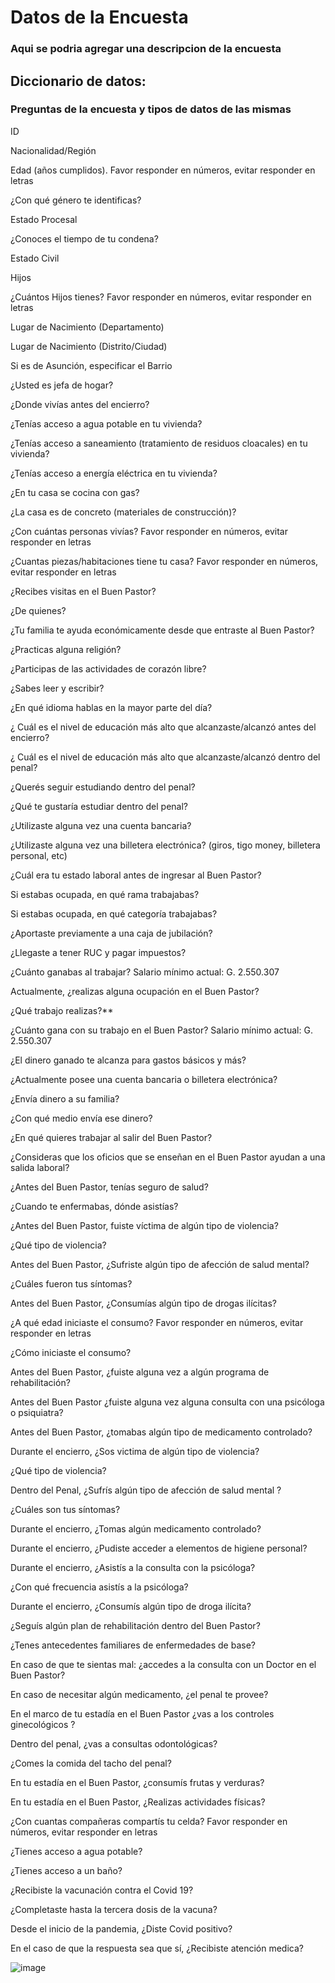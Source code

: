 # Datos de la Encuesta
### Aqui se podria agregar una descripcion de la encuesta



## Diccionario de datos:
### Preguntas de la encuesta y tipos de datos de las mismas 

ID

Nacionalidad/Región

Edad (años cumplidos). Favor responder en números, evitar responder en letras

¿Con qué género te identificas?

Estado Procesal

¿Conoces el tiempo de tu condena?

Estado Civil

Hijos

¿Cuántos Hijos tienes? Favor responder en números, evitar responder en letras

Lugar de Nacimiento (Departamento)

Lugar de Nacimiento (Distrito/Ciudad)

Si es de Asunción, especificar el Barrio

¿Usted es jefa de hogar?

¿Donde vivías antes del encierro?

¿Tenías acceso a agua potable en tu vivienda?

¿Tenías acceso a saneamiento (tratamiento de residuos cloacales) en tu vivienda?

¿Tenías acceso a energía eléctrica en tu vivienda?

¿En tu casa se cocina con gas?

¿La casa es de concreto (materiales de construcción)?

¿Con cuántas personas vivías?  Favor responder en números, evitar responder en letras

¿Cuantas piezas/habitaciones tiene tu casa?  Favor responder en números, evitar responder en letras

¿Recibes visitas en el Buen Pastor?

¿De quienes?

¿Tu familia te ayuda económicamente desde que entraste al Buen Pastor?

¿Practicas alguna religión?

¿Participas de las actividades de corazón libre?

¿Sabes leer y escribir?

¿En qué idioma hablas en la mayor parte del día?

¿ Cuál es el nivel de educación más alto que alcanzaste/alcanzó antes del encierro?

¿ Cuál es el nivel de educación más alto que alcanzaste/alcanzó dentro del penal?

¿Querés seguir estudiando dentro del penal?

¿Qué te gustaría estudiar dentro del penal?

¿Utilizaste alguna vez una cuenta bancaria?

¿Utilizaste alguna vez una billetera electrónica? (giros,  tigo money, billetera personal, etc)

¿Cuál era tu estado laboral antes de ingresar al Buen Pastor?

Si estabas ocupada, en qué rama trabajabas?

Si estabas ocupada, en qué categoría trabajabas?

¿Aportaste previamente a una caja de jubilación?

¿Llegaste a tener RUC y pagar impuestos?

¿Cuánto ganabas al trabajar? Salario mínimo actual: G. 2.550.307

Actualmente, ¿realizas alguna ocupación en el Buen Pastor?

¿Qué trabajo realizas?**

¿Cuánto gana con su trabajo en el Buen Pastor? Salario mínimo actual: G. 2.550.307

¿El dinero ganado te alcanza para gastos básicos y más?

¿Actualmente posee una cuenta bancaria o billetera electrónica?

¿Envía dinero a su familia?

¿Con qué medio envía ese dinero?

¿En qué quieres trabajar al salir del Buen Pastor?

¿Consideras que los oficios que se enseñan en el Buen Pastor ayudan a una salida laboral?

¿Antes del Buen Pastor, tenías seguro de salud?

¿Cuando te enfermabas, dónde asistías?

¿Antes del Buen Pastor, fuiste víctima de algún tipo de violencia?

¿Qué tipo de violencia?

Antes del Buen Pastor, ¿Sufriste algún tipo de afección de salud mental?

¿Cuáles fueron tus síntomas?

Antes del Buen Pastor, ¿Consumías algún tipo de drogas ilícitas?

¿A qué edad iniciaste el consumo? Favor responder en números, evitar responder en letras

¿Cómo iniciaste el consumo?

Antes del Buen Pastor, ¿fuiste alguna vez a algún programa de rehabilitación?

Antes del Buen Pastor ¿fuiste alguna vez alguna consulta con una psicóloga o psiquiatra?

Antes del Buen Pastor, ¿tomabas algún tipo de medicamento controlado?

Durante el encierro, ¿Sos victima de algún tipo de violencia?

¿Qué tipo de violencia?

Dentro del Penal, ¿Sufrís algún tipo de afección de salud mental ?

¿Cuáles son tus síntomas?

Durante el encierro, ¿Tomas algún medicamento controlado?

Durante el encierro, ¿Pudiste acceder a elementos de higiene personal?

Durante el encierro, ¿Asistís a la consulta con la psicóloga?

¿Con qué frecuencia asistís a la psicóloga?

Durante el encierro, ¿Consumís algún tipo de droga ilícita? 

¿Seguís algún plan de rehabilitación dentro del Buen Pastor?

¿Tenes antecedentes familiares de enfermedades de base?

En caso de que te sientas mal: ¿accedes a la consulta con un Doctor en el Buen Pastor?

En caso de necesitar algún medicamento, ¿el penal te provee?

En el marco de tu estadía en el Buen Pastor ¿vas a los controles ginecológicos ?

Dentro del penal, ¿vas a consultas odontológicas?

¿Comes la comida del tacho del penal?

En tu estadía en el Buen Pastor, ¿consumís frutas y verduras?

En tu estadía en el Buen Pastor, ¿Realizas actividades físicas?

¿Con cuantas compañeras compartís tu celda?  Favor responder en números, evitar responder en letras

¿Tienes acceso a agua potable?

¿Tienes acceso a un baño?

¿Recibiste la vacunación contra el Covid 19?

¿Completaste hasta la tercera dosis de la vacuna?

Desde el inicio de la pandemia, ¿Diste Covid positivo?

En el caso de que la respuesta sea que sí, ¿Recibiste atención medica?

    
 

![image](https://user-images.githubusercontent.com/130619220/232844333-fc6913d4-6c55-473e-8e6c-876f9f3c9bcd.png)
